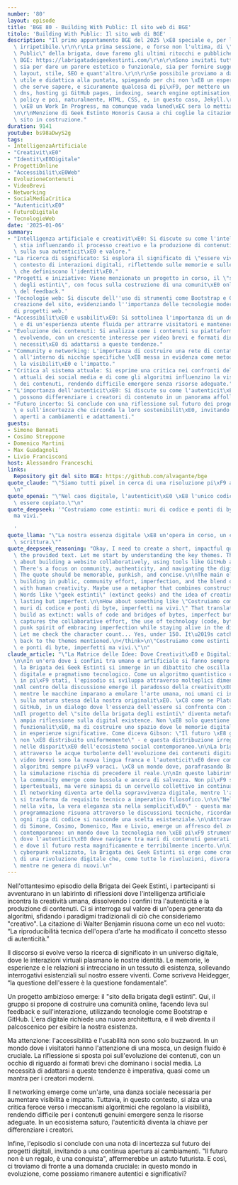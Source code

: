 ```yaml
---
number: '80'
layout: episode
title: 'BGE 80 - Building With Public: Il sito web di BGE'
titolo: 'Building With Public: Il sito web di BGE'
description: "Il primo appuntamento BGE del 2025 \xE8 speciale e, per la sua natura,\
  \ irripetibile.\r\n\r\nLa prima sessione, e forse non l'ultima, di \"Building With\
  \ Public\" della brigata, dove faremo gli ultimi ritocchi e pubblicheremo il sito\
  \ BGE: https://labrigatadeigeekestinti.com/\r\n\r\nSono invitati tutti i geek estinti,\
  \ sia per dare un parere estetico o funzionale, sia per fornire suggerimenti su\
  \ layout, stile, SEO e quant'altro.\r\n\r\nSe possibile proviamo a dare una connotazione\
  \ utile e didattica alla puntata, spiegando per chi non \xE8 un esperto, quello\
  \ che serve sapere, e sicuramente qualcosa di pi\xF9, per mettere un sito online:\
  \ dns, hosting gi GitHub pages, indexing, search engine optimisation, cookie e privacy\
  \ policy e poi, naturalmente, HTML, CSS, e, in questo caso, Jekyll.\r\n\r\nIl sito\
  \ \xE8 un Work In Progress, ma comunque vada luned\xEC sera lo mettiamo online.\r\
  \n\r\nMenzione di Geek Estinto Honoris Causa a chi coglie la citazione dell'attuale\
  \ sito in costruzione."
duration: 9141
youtube: bs98aDwyS2g
tags:
- IntelligenzaArtificiale
- "Creativit\xE0"
- "Identit\xE0Digitale"
- ProgettiOnline
- "Accessibilit\xE0Web"
- EvoluzioneContenuti
- VideoBrevi
- Networking
- SocialMediaCritica
- "Autenticit\xE0"
- FuturoDigitale
- TecnologieWeb
date: '2025-01-06'
summary:
- "Intelligenza artificiale e creativit\xE0: Si discute su come l'intelligenza artificiale\
  \ stia influenzando il processo creativo e la produzione di contenuti, ponendo interrogativi\
  \ sulla sua autenticit\xE0 e valore."
- "La ricerca di significato: Si esplora il significato di \"essere viventi\" in un\
  \ contesto di interazioni digitali, riflettendo sulle memorie e sulle esperienze\
  \ che definiscono l'identit\xE0."
- "Progetti e iniziative: Viene menzionato un progetto in corso, il \"sito della brigata\
  \ degli estinti\", con focus sulla costruzione di una comunit\xE0 online e sull'importanza\
  \ del feedback."
- 'Tecnologie web: Si discute dell''uso di strumenti come Bootstrap e GitHub per la
  creazione del sito, evidenziando l''importanza delle tecnologie moderne nella realizzazione
  di progetti web.'
- "Accessibilit\xE0 e usabilit\xE0: Si sottolinea l'importanza di un design accessibile\
  \ e di un'esperienza utente fluida per attrarre visitatori e mantenere l'interesse."
- "Evoluzione dei contenuti: Si analizza come i contenuti su piattaforme social stiano\
  \ evolvendo, con un crescente interesse per video brevi e formati dinamici, e la\
  \ necessit\xE0 di adattarsi a queste tendenze."
- "Community e networking: L'importanza di costruire una rete di contatti e collaborazioni\
  \ all'interno di nicchie specifiche \xE8 messa in evidenza come metodo per aumentare\
  \ la visibilit\xE0 e l'impatto."
- "Critica al sistema attuale: Si esprime una critica nei confronti delle dinamiche\
  \ attuali dei social media e di come gli algoritmi influenzino la visibilit\xE0\
  \ dei contenuti, rendendo difficile emergere senza risorse adeguate."
- "L'importanza dell'autenticit\xE0: Si discute su come l'autenticit\xE0 e la personalit\xE0\
  \ possono differenziare i creatori di contenuto in un panorama affollato e competitivo."
- "Futuro incerto: Si conclude con una riflessione sul futuro dei progetti digitali\
  \ e sull'incertezza che circonda la loro sostenibilit\xE0, invitando a rimanere\
  \ aperti a cambiamenti e adattamenti."
guests:
- Simone Bennati
- Cosimo Streppone
- Domenico Martini
- Max Guadagnoli
- Livio Francisconi
host: Alessandro Franceschi
links:
  Repository git del sito BGE: https://github.com/alvagante/bge
quote_claude: "\"Siamo tutti pixel in cerca di una risoluzione pi\xF9 alta dell'esistenza\"\
  \n"
quote_openai: "\"Nel caos digitale, l'autenticit\xE0 \xE8 l'unico codice che non pu\xF2\
  \ essere copiato.\"\n"
quote_deepseek: '"Costruiamo come estinti: muri di codice e ponti di byte, imperfetti
  ma vivi."

  '
quote_llama: "\"La nostra essenza digitale \xE8 un'opera in corso, un codice in continua\
  \ scrittura.\""
quote_deepseek_reasoning: "Okay, I need to create a short, impactful quote based on\
  \ the provided text. Let me start by understanding the key themes. The event is\
  \ about building a website collaboratively, using tools like GitHub and Jekyll.\
  \ There's a focus on community, authenticity, and navigating the digital world.\
  \ The quote should be memorable, punkish, and concise.\n\nThe main elements are:\
  \ building in public, community effort, imperfection, and the blend of technology\
  \ with human creativity. Maybe use a metaphor that combines construction with existence.\
  \ Words like \"geek estinti\" (extinct geeks) and the idea of creating something\
  \ lasting but imperfect.\n\nHow about something like \"Costruiamo come estinti:\
  \ muri di codice e ponti di byte, imperfetti ma vivi.\" That translates to \"We\
  \ build as extinct: walls of code and bridges of bytes, imperfect but alive.\" It\
  \ captures the collaborative effort, the use of technology (code, bytes), and the\
  \ punk spirit of embracing imperfection while staying alive in the digital world.\
  \ Let me check the character count... Yes, under 150. It\u2019s catchy and ties\
  \ back to the themes mentioned.\n</think>\n\"Costruiamo come estinti: muri di codice\
  \ e ponti di byte, imperfetti ma vivi.\"\n"
claude_article: "\"La Matrice delle Idee: Dove Creativit\xE0 e Digitalit\xE0 Convergono\"\
  \n\nIn un'era dove i confini tra umano e artificiale si fanno sempre pi\xF9 sfumati,\
  \ la Brigata dei Geek Estinti si immerge in un dibattito che oscilla tra filosofia\
  \ digitale e pragmatismo tecnologico. Come un algoritmo quantistico che esiste simultaneamente\
  \ in pi\xF9 stati, l'episodio si sviluppa attraverso molteplici dimensioni concettuali.\n\
  \nAl centro della discussione emerge il paradosso della creativit\xE0 nell'era dell'AI:\
  \ mentre le macchine imparano a emulare l'arte umana, noi umani ci interroghiamo\
  \ sulla natura stessa della nostra originalit\xE0. \xC8 come se Platone incontrasse\
  \ GitHub, in un dialogo dove l'essenza dell'essere si confronta con il codice Bootstrap.\n\
  \nIl progetto del \"sito della brigata degli estinti\" diventa metafora di una pi\xF9\
  \ ampia riflessione sulla digital existence. Non \xE8 solo questione di implementare\
  \ funzionalit\xE0, ma di costruire uno spazio dove le memorie digitali possano cristallizzarsi\
  \ in esperienze significative. Come diceva Gibson: \"Il futuro \xE8 gi\xE0 qui,\
  \ non \xE8 distribuito uniformemente\" - e questa distribuzione irregolare si manifesta\
  \ nelle disparit\xE0 dell'ecosistema social contemporaneo.\n\nLa brigata naviga\
  \ attraverso le acque turbolente dell'evoluzione dei contenuti digitali, dove i\
  \ video brevi sono la nuova lingua franca e l'autenticit\xE0 deve combattere contro\
  \ algoritmi sempre pi\xF9 voraci. \xC8 un mondo dove, parafrasando Baudrillard,\
  \ la simulazione rischia di precedere il reale.\n\nIn questo labirinto digitale,\
  \ la community emerge come bussola e ancora di salvezza. Non pi\xF9 semplici collegamenti\
  \ ipertestuali, ma vere sinapsi di un cervello collettivo in continua evoluzione.\
  \ Il networking diventa arte della sopravvivenza digitale, mentre l'accessibilit\xE0\
  \ si trasforma da requisito tecnico a imperativo filosofico.\n\n\"Nel codice, come\
  \ nella vita, la vera eleganza sta nella semplicit\xE0\" - questa massima zen della\
  \ programmazione risuona attraverso le discussioni tecniche, ricordandoci che dietro\
  \ ogni riga di codice si nasconde una scelta esistenziale.\n\nAttraverso le voci\
  \ di Simone, Cosimo, Domenico, Max e Livio, emerge un affresco del zeitgeist digitale\
  \ contemporaneo: un mondo dove la tecnologia non \xE8 pi\xF9 strumento ma ambiente,\
  \ dove l'autenticit\xE0 deve navigare tra mari di contenuti generati artificialmente,\
  \ e dove il futuro resta magnificamente e terribilmente incerto.\n\nIn questo scenario\
  \ cyberpunk realizzato, la Brigata dei Geek Estinti si erge come cronista e interprete\
  \ di una rivoluzione digitale che, come tutte le rivoluzioni, divora i suoi figli\
  \ mentre ne genera di nuovi.\n"
---
```

Nell'ottantesimo episodio della Brigata dei Geek Estinti, i partecipanti si avventurano in un labirinto di riflessioni dove l'intelligenza artificiale incontra la creatività umana, dissolvendo i confini tra l'autenticità e la produzione di contenuti. Ci si interroga sul valore di un'opera generata da algoritmi, sfidando i paradigmi tradizionali di ciò che consideriamo "creativo". La citazione di Walter Benjamin risuona come un eco nel vuoto: “La riproducibilità tecnica dell'opera d'arte ha modificato il concetto stesso di autenticità.”

Il discorso si evolve verso la ricerca di significato in un universo digitale, dove le interazioni virtuali plasmano le nostre identità. Le memorie, le esperienze e le relazioni si intrecciano in un tessuto di esistenza, sollevando interrogativi esistenziali sul nostro essere viventi. Come scriveva Heidegger, “la questione dell'essere è la questione fondamentale”.

Un progetto ambizioso emerge: il "sito della brigata degli estinti". Qui, il gruppo si propone di costruire una comunità online, facendo leva sul feedback e sull'interazione, utilizzando tecnologie come Bootstrap e GitHub. L'era digitale richiede una nuova architettura, e il web diventa il palcoscenico per esibire la nostra esistenza.

Ma attenzione: l'accessibilità e l'usabilità non sono solo buzzword. In un mondo dove i visitatori hanno l'attenzione di una mosca, un design fluido è cruciale. La riflessione si sposta poi sull'evoluzione dei contenuti, con un occhio di riguardo ai formati brevi che dominano i social media. La necessità di adattarsi a queste tendenze è imperativa, quasi come un mantra per i creatori moderni.

Il networking emerge come un'arte, una danza sociale necessaria per aumentare visibilità e impatto. Tuttavia, in questo contesto, si alza una critica feroce verso i meccanismi algoritmici che regolano la visibilità, rendendo difficile per i contenuti genuini emergere senza le risorse adeguate. In un ecosistema saturo, l'autenticità diventa la chiave per differenziare i creatori.

Infine, l'episodio si conclude con una nota di incertezza sul futuro dei progetti digitali, invitando a una continua apertura ai cambiamenti. "Il futuro non è un regalo, è una conquista", affermerebbe un astuto futurista. E così, ci troviamo di fronte a una domanda cruciale: in questo mondo in evoluzione, come possiamo rimanere autentici e significativi?
